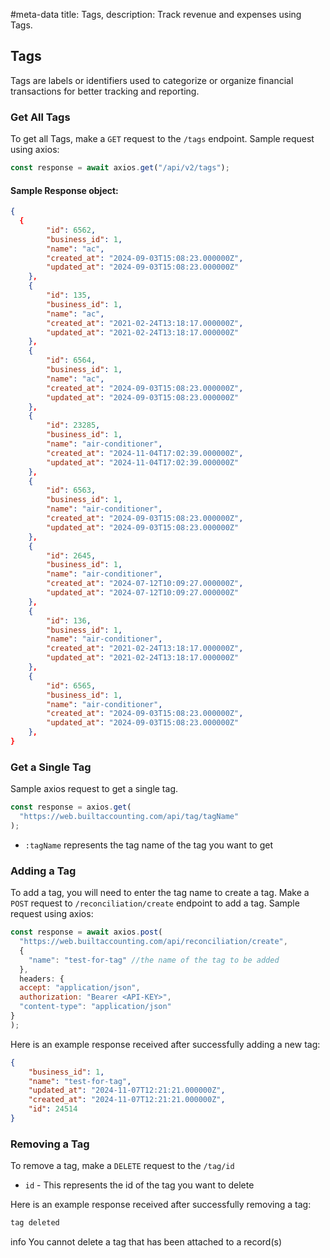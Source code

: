 #meta-data title: Tags, description: Track revenue and expenses using Tags.
## Tags

Tags are labels or identifiers used to categorize or organize financial transactions for better tracking and reporting.


### Get All Tags

To get all Tags, make a `GET` request to the `/tags` endpoint. Sample request using axios:

```js
const response = await axios.get("/api/v2/tags");
```

#### Sample Response object:

```json
{
  {
        "id": 6562,
        "business_id": 1,
        "name": "ac",
        "created_at": "2024-09-03T15:08:23.000000Z",
        "updated_at": "2024-09-03T15:08:23.000000Z"
    },
    {
        "id": 135,
        "business_id": 1,
        "name": "ac",
        "created_at": "2021-02-24T13:18:17.000000Z",
        "updated_at": "2021-02-24T13:18:17.000000Z"
    },
    {
        "id": 6564,
        "business_id": 1,
        "name": "ac",
        "created_at": "2024-09-03T15:08:23.000000Z",
        "updated_at": "2024-09-03T15:08:23.000000Z"
    },
    {
        "id": 23285,
        "business_id": 1,
        "name": "air-conditioner",
        "created_at": "2024-11-04T17:02:39.000000Z",
        "updated_at": "2024-11-04T17:02:39.000000Z"
    },
    {
        "id": 6563,
        "business_id": 1,
        "name": "air-conditioner",
        "created_at": "2024-09-03T15:08:23.000000Z",
        "updated_at": "2024-09-03T15:08:23.000000Z"
    },
    {
        "id": 2645,
        "business_id": 1,
        "name": "air-conditioner",
        "created_at": "2024-07-12T10:09:27.000000Z",
        "updated_at": "2024-07-12T10:09:27.000000Z"
    },
    {
        "id": 136,
        "business_id": 1,
        "name": "air-conditioner",
        "created_at": "2021-02-24T13:18:17.000000Z",
        "updated_at": "2021-02-24T13:18:17.000000Z"
    },
    {
        "id": 6565,
        "business_id": 1,
        "name": "air-conditioner",
        "created_at": "2024-09-03T15:08:23.000000Z",
        "updated_at": "2024-09-03T15:08:23.000000Z"
    },
}
```

### Get a Single Tag

Sample axios request to get a single tag.

```js
const response = axios.get(
  "https://web.builtaccounting.com/api/tag/tagName"
);
```

- `:tagName` represents the tag name of the tag you want to get

### Adding a Tag

To add a tag, you will need to enter the tag name to create a tag.
Make a `POST` request to `/reconciliation/create` endpoint to add a tag. Sample request using axios:

```js
const response = await axios.post(
  "https://web.builtaccounting.com/api/reconciliation/create",
  {
    "name": "test-for-tag" //the name of the tag to be added
  },
  headers: {
  accept: "application/json",
  authorization: "Bearer <API-KEY>",
  "content-type": "application/json"
}
);
```

Here is an example response received after successfully adding a new tag:

```json
{
    "business_id": 1,
    "name": "test-for-tag",
    "updated_at": "2024-11-07T12:21:21.000000Z",
    "created_at": "2024-11-07T12:21:21.000000Z",
    "id": 24514
}
```

### Removing a Tag

To remove a tag, make a `DELETE` request to the `/tag/id`

- `id` - This represents the id of the tag you want to delete

Here is an example response received after successfully removing a tag:

```js
tag deleted
```

<div class="info-card"><span class="material-symbols-outlined">
info
</span>You cannot delete a tag that has been attached to a record(s)</div>